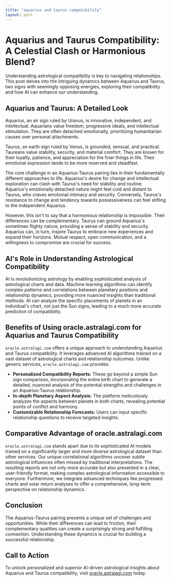 ```yaml
---
title: "aquarius and taurus compatibility"
layout: post
---
```


# Aquarius and Taurus Compatibility: A Celestial Clash or Harmonious Blend?

Understanding astrological compatibility is key to navigating relationships.  This post delves into the intriguing dynamics between Aquarius and Taurus, two signs with seemingly opposing energies, exploring their compatibility and how AI can enhance our understanding.

## Aquarius and Taurus: A Detailed Look

Aquarius, an air sign ruled by Uranus, is innovative, independent, and intellectual. Aquarians value freedom, progressive ideals, and intellectual stimulation.  They are often detached emotionally, prioritizing humanitarian causes over personal attachments.

Taurus, an earth sign ruled by Venus, is grounded, sensual, and practical. Taureans value stability, security, and material comfort. They are known for their loyalty, patience, and appreciation for the finer things in life.  Their emotional expression tends to be more reserved and steadfast.

The core challenge in an Aquarius-Taurus pairing lies in their fundamentally different approaches to life. Aquarius's desire for change and intellectual exploration can clash with Taurus's need for stability and routine.  Aquarius's emotionally detached nature might feel cold and distant to Taurus, who craves emotional intimacy and security.  Conversely, Taurus's resistance to change and tendency towards possessiveness can feel stifling to the independent Aquarius.

However, this isn't to say that a harmonious relationship is impossible. Their differences can be complementary. Taurus can ground Aquarius's sometimes flighty nature, providing a sense of stability and security. Aquarius can, in turn, inspire Taurus to embrace new experiences and expand their horizons.  Mutual respect, open communication, and a willingness to compromise are crucial for success.

## AI's Role in Understanding Astrological Compatibility

AI is revolutionizing astrology by enabling sophisticated analysis of astrological charts and data. Machine learning algorithms can identify complex patterns and correlations between planetary positions and relationship dynamics, providing more nuanced insights than traditional methods.  AI can analyze the specific placements of planets in an individual's chart, not just the Sun signs, leading to a much more accurate prediction of compatibility.


## Benefits of Using oracle.astralagi.com for Aquarius and Taurus Compatibility

`oracle.astralagi.com` offers a unique approach to understanding Aquarius and Taurus compatibility.  It leverages advanced AI algorithms trained on a vast dataset of astrological charts and relationship outcomes.  Unlike generic services, `oracle.astralagi.com` provides:

* **Personalized Compatibility Reports:**  These go beyond a simple Sun sign comparison, incorporating the entire birth chart to generate a detailed, nuanced analysis of the potential strengths and challenges in an Aquarius-Taurus relationship.
* **In-depth Planetary Aspect Analysis:** The platform meticulously analyzes the aspects between planets in both charts, revealing potential points of conflict and harmony.
* **Customizable Relationship Forecasts:**  Users can input specific relationship questions to receive targeted insights.


## Comparative Advantage of oracle.astralagi.com

`oracle.astralagi.com` stands apart due to its sophisticated AI models trained on a significantly larger and more diverse astrological dataset than other services.  Our unique correlational algorithms uncover subtle astrological influences often missed by traditional interpretations.  The resulting reports are not only more accurate but also presented in a clear, user-friendly format, making complex astrological information accessible to everyone.  Furthermore, we integrate advanced techniques like progressed charts and solar return analyses to offer a comprehensive, long-term perspective on relationship dynamics.

## Conclusion

The Aquarius-Taurus pairing presents a unique set of challenges and opportunities. While their differences can lead to friction, their complementary qualities can create a surprisingly strong and fulfilling connection.  Understanding these dynamics is crucial for building a successful relationship.

## Call to Action

To unlock personalized and superior AI-driven astrological insights about Aquarius and Taurus compatibility, visit [oracle.astralagi.com](https://oracle.astralagi.com) today.